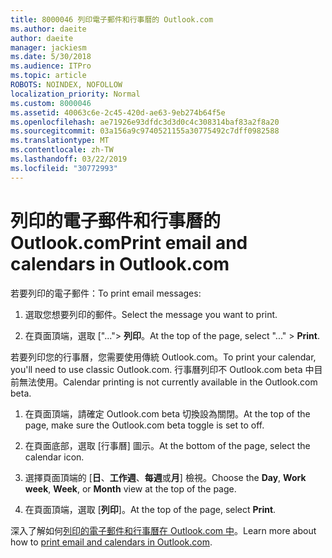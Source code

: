 ```yaml
---
title: 8000046 列印電子郵件和行事曆的 Outlook.com
ms.author: daeite
author: daeite
manager: jackiesm
ms.date: 5/30/2018
ms.audience: ITPro
ms.topic: article
ROBOTS: NOINDEX, NOFOLLOW
localization_priority: Normal
ms.custom: 8000046
ms.assetid: 40063c6e-2c45-420d-ae63-9eb274b64f5e
ms.openlocfilehash: ae71926e93dfdc3d3d0c4c308314baf83a2f8a20
ms.sourcegitcommit: 03a156a9c9740521155a30775492c7dff0982588
ms.translationtype: MT
ms.contentlocale: zh-TW
ms.lasthandoff: 03/22/2019
ms.locfileid: "30772993"
---
```

# <a name="print-email-and-calendars-in-outlookcom"></a><span data-ttu-id="76736-102">列印的電子郵件和行事曆的 Outlook.com</span><span class="sxs-lookup"><span data-stu-id="76736-102">Print email and calendars in Outlook.com</span></span>

<span data-ttu-id="76736-103">若要列印的電子郵件：</span><span class="sxs-lookup"><span data-stu-id="76736-103">To print email messages:</span></span>
  
1. <span data-ttu-id="76736-104">選取您想要列印的郵件。</span><span class="sxs-lookup"><span data-stu-id="76736-104">Select the message you want to print.</span></span>
    
2. <span data-ttu-id="76736-105">在頁面頂端，選取 ["..."\> **列印**。</span><span class="sxs-lookup"><span data-stu-id="76736-105">At the top of the page, select "..." \> **Print**.</span></span> 
    
<span data-ttu-id="76736-106">若要列印您的行事曆，您需要使用傳統 Outlook.com。</span><span class="sxs-lookup"><span data-stu-id="76736-106">To print your calendar, you'll need to use classic Outlook.com.</span></span> <span data-ttu-id="76736-107">行事曆列印不 Outlook.com beta 中目前無法使用。</span><span class="sxs-lookup"><span data-stu-id="76736-107">Calendar printing is not currently available in the Outlook.com beta.</span></span>
  
1. <span data-ttu-id="76736-108">在頁面頂端，請確定 Outlook.com beta 切換設為關閉。</span><span class="sxs-lookup"><span data-stu-id="76736-108">At the top of the page, make sure the Outlook.com beta toggle is set to off.</span></span>
    
2. <span data-ttu-id="76736-109">在頁面底部，選取 [行事曆] 圖示。</span><span class="sxs-lookup"><span data-stu-id="76736-109">At the bottom of the page, select the calendar icon.</span></span>
    
3. <span data-ttu-id="76736-110">選擇頁面頂端的 [**日**、**工作週**、**每週**或**月**] 檢視。</span><span class="sxs-lookup"><span data-stu-id="76736-110">Choose the **Day**, **Work week**, **Week**, or **Month** view at the top of the page.</span></span> 
    
4. <span data-ttu-id="76736-111">在頁面頂端，選取 [**列印**]。</span><span class="sxs-lookup"><span data-stu-id="76736-111">At the top of the page, select **Print**.</span></span> 
    
<span data-ttu-id="76736-112">深入了解如何[列印的電子郵件和行事曆在 Outlook.com 中](https://go.microsoft.com/fwlink/p/?linkid=2001208&amp;clcid=0x409)。</span><span class="sxs-lookup"><span data-stu-id="76736-112">Learn more about how to [print email and calendars in Outlook.com](https://go.microsoft.com/fwlink/p/?linkid=2001208&amp;clcid=0x409).</span></span>
  

